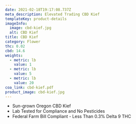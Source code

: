 ```yaml
---
date: 2021-02-18T19:17:08.737Z
meta_description: Elevated Trading CBD Kief
templateKey: product-details
imageInfo:
  image: cbd-kief.jpg
  alt: CBD Kief
title: CBD Kief
category: Flower
thc: 0.02
cbd: 14.6
weights:
  - metric: lb
    value: 1
  - metric: lb
    value: 5
  - metric: lb
    value: 20
coa_link: cbd-kief.pdf
product_image: cbd-kief.jpg
---
```



* Sun-grown Oregon CBD Kief
* Lab Tested for Compliance and No Pesticides
* Federal Farm Bill Compliant - Less Than 0.3% Delta 9 THC